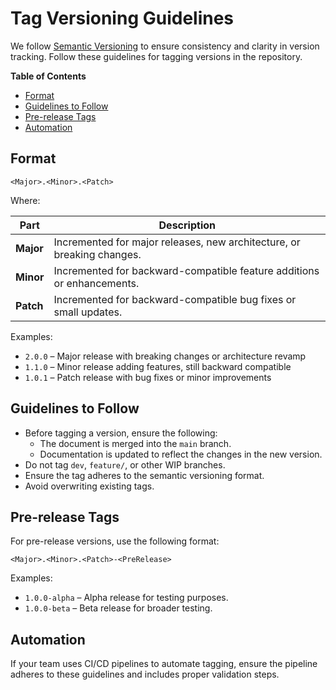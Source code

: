 # Tag Versioning Guidelines

We follow [Semantic Versioning](https://semver.org/) to ensure consistency and clarity in version tracking. Follow these guidelines for tagging versions in the repository.

**Table of Contents**
- [Format](#format)
- [Guidelines to Follow](#guidelines-to-follow)
- [Pre-release Tags](#pre-release-tags)
- [Automation](#automation)

## Format

```
<Major>.<Minor>.<Patch>
```

Where:

| Part      | Description                                                            |
| --------- | ---------------------------------------------------------------------- |
| **Major** | Incremented for major releases, new architecture, or breaking changes. |
| **Minor** | Incremented for backward-compatible feature additions or enhancements. |
| **Patch** | Incremented for backward-compatible bug fixes or small updates.        |

Examples:

- `2.0.0` – Major release with breaking changes or architecture revamp
- `1.1.0` – Minor release adding features, still backward compatible
- `1.0.1` – Patch release with bug fixes or minor improvements

## Guidelines to Follow

- Before tagging a version, ensure the following:
  - The document is merged into the `main` branch.
  - Documentation is updated to reflect the changes in the new version.
- Do not tag `dev`, `feature/`, or other WIP branches.
- Ensure the tag adheres to the semantic versioning format.
- Avoid overwriting existing tags.

## Pre-release Tags

For pre-release versions, use the following format:

```
<Major>.<Minor>.<Patch>-<PreRelease>
```

Examples:
- `1.0.0-alpha` – Alpha release for testing purposes.
- `1.0.0-beta` – Beta release for broader testing.

## Automation

If your team uses CI/CD pipelines to automate tagging, ensure the pipeline adheres to these guidelines and includes proper validation steps.
